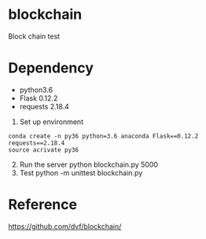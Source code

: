 # blockchain
Block chain test

# Dependency
* python3.6
* Flask 0.12.2
* requests 2.18.4
1. Set up environment
```
conda create -n py36 python=3.6 anaconda Flask==0.12.2 requests==2.18.4
source acrivate py36
```
2. Run the server
python blockchain.py 5000
3. Test
python -m unittest blockchain.py

# Reference
https://github.com/dvf/blockchain/

